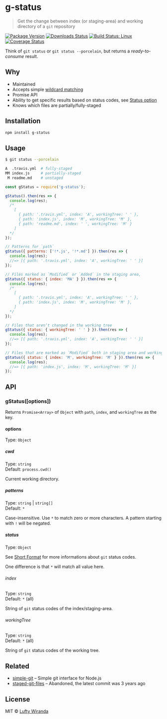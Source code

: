 # g-status

> Get the change between index (or staging-area) and working directory of a `git` repository

[![Package Version](https://img.shields.io/npm/v/g-status.svg?style=flat-square)](https://www.npmjs.com/package/g-status)
[![Downloads Status](https://img.shields.io/npm/dm/g-status.svg?style=flat-square)](https://npm-stat.com/charts.html?package=g-status&from=2016-04-01)
[![Build Status: Linux](https://img.shields.io/travis/luftywiranda13/g-status/master.svg?style=flat-square)](https://travis-ci.org/luftywiranda13/g-status)
[![Coverage Status](https://img.shields.io/codecov/c/github/luftywiranda13/g-status/master.svg?style=flat-square)](https://codecov.io/gh/luftywiranda13/g-status)

Think of `git status` or `git status --porcelain`, but returns a _ready-to-consume_ result.

## Why

* Maintained
* Accepts simple [wildcard matching](https://github.com/sindresorhus/matcher)
* Promise API
* Ability to get specific results based on status codes, see [Status option](#status)
* Knows which files are partially/fully-staged

## Installation

```sh
npm install g-status
```

## Usage

```sh
$ git status --porcelain

A  .travis.yml  # fully-staged
MM index.js     # partially-staged
 M readme.md    # unstaged
```

```js
const gStatus = require('g-status');

gStatus().then(res => {
  console.log(res);
  /*
    [
      { path: '.travis.yml', index: 'A', workingTree: ' ' },
      { path: 'index.js', index: 'M', workingTree: 'M' },
      { path: 'readme.md', index: ' ', workingTree: 'M' }
    ]
  */
});

// Patterns for `path`
gStatus({ patterns: ['!*.js', '!*.md'] }).then(res => {
  console.log(res);
  //=> [{ path: '.travis.yml', index: 'A', workingTree: ' ' }]
});

// Files marked as `Modified` or `Added` in the staging area,
gStatus({ status: { index: 'MA' } }).then(res => {
  console.log(res);
  /*
    [
      { path: '.travis.yml', index: 'A', workingTree: ' ' },
      { path: 'index.js', index: 'M', workingTree: 'M' },
    ]
  */
});

// Files that arenʼt changed in the working tree
gStatus({ status: { workingTree: ' ' } }).then(res => {
  console.log(res);
  //=> [{ path: '.travis.yml', index: 'A', workingTree: ' ' }]
});

// Files that are marked as `Modified` both in staging area and working tree
gStatus({ status: { index: 'M', workingTree: 'M' } }).then(res => {
  console.log(res);
  //=> [{ path: 'index.js', index: 'M', workingTree: 'M' }]
});
```

## API

### gStatus([options])

Returns `Promise<Array>` of `Object` with `path`, `index`, and `workingTree` as the key.

#### options

Type: `Object`

##### cwd

Type: `string`<br />
Default: `process.cwd()`

Current working directory.

##### patterns

Type: `string` | `string[]`<br />
Default: `*`

Case-insensitive. Use `*` to match zero or more characters. A pattern starting with `!` will be negated.

##### status

Type: `Object`

See [Short Format](https://git-scm.com/docs/git-status#_short_format) for more informations about `git` status codes.

One difference is that `*` will match all value here.

###### index

Type: `string`<br />
Default: `*` (all)

String of `git` status codes of the index/staging-area.

###### workingTree

Type: `string`<br />
Default: `*` (all)

String of `git` status codes of the working tree.

## Related

* [simple-git](https://github.com/steveukx/git-js) – Simple git interface for Node.js
* [staged-git-files](https://github.com/mcwhittemore/staged-git-files) – Abandoned, the latest commit was 3 years ago

## License

MIT &copy; [Lufty Wiranda](https://www.luftywiranda.com)
